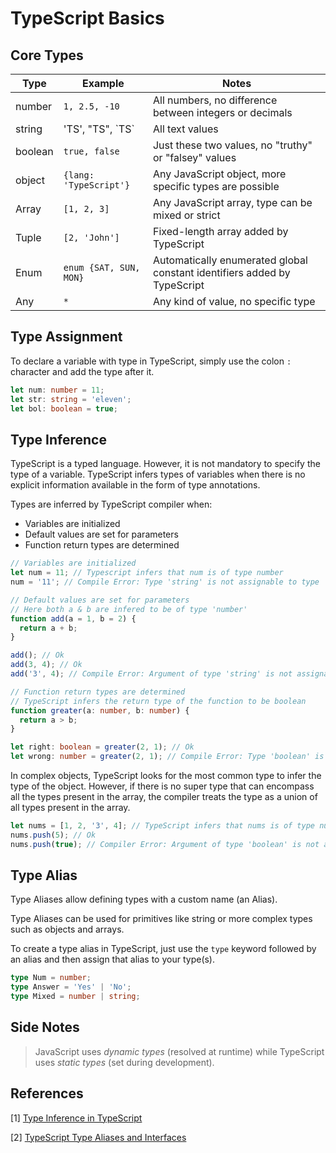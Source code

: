 # TypeScript Basics

## Core Types

| Type    | Example                | Notes                                                                    |
| ------- | ---------------------- | ------------------------------------------------------------------------ |
| number  | `1, 2.5, -10`          | All numbers, no difference between integers or decimals                  |
| string  | 'TS', "TS", \`TS\`     | All text values                                                          |
| boolean | `true, false`          | Just these two values, no "truthy" or "falsey" values                    |
| object  | `{lang: 'TypeScript'}` | Any JavaScript object, more specific types are possible                  |
| Array   | `[1, 2, 3]`            | Any JavaScript array, type can be mixed or strict                        |
| Tuple   | `[2, 'John']`          | Fixed-length array added by TypeScript                                   |
| Enum    | `enum {SAT, SUN, MON}` | Automatically enumerated global constant identifiers added by TypeScript |
| Any     | `*`                    | Any kind of value, no specific type                                      |

## Type Assignment

To declare a variable with type in TypeScript, simply use the colon `:` character and add the type after it.

```ts
let num: number = 11;
let str: string = 'eleven';
let bol: boolean = true;
```

## Type Inference

TypeScript is a typed language. However, it is not mandatory to specify the type of a variable. TypeScript infers types of variables when there is no explicit information available in the form of type annotations.

Types are inferred by TypeScript compiler when:

- Variables are initialized
- Default values are set for parameters
- Function return types are determined

```ts
// Variables are initialized
let num = 11; // Typescript infers that num is of type number
num = '11'; // Compile Error: Type 'string' is not assignable to type 'number'.

// Default values are set for parameters
// Here both a & b are infered to be of type 'number'
function add(a = 1, b = 2) {
  return a + b;
}

add(); // Ok
add(3, 4); // Ok
add('3', 4); // Compile Error: Argument of type 'string' is not assignable to parameter of type 'number'

// Function return types are determined
// TypeScript infers the return type of the function to be boolean
function greater(a: number, b: number) {
  return a > b;
}

let right: boolean = greater(2, 1); // Ok
let wrong: number = greater(2, 1); // Compile Error: Type 'boolean' is not assignable to type 'number'.
```

In complex objects, TypeScript looks for the most common type to infer the type of the object. However, if there is no super type that can encompass all the types present in the array, the compiler treats the type as a union of all types present in the array.

```ts
let nums = [1, 2, '3', 4]; // TypeScript infers that nums is of type number or string
nums.push(5); // Ok
nums.push(true); // Compiler Error: Argument of type 'boolean' is not assignable to parameter of type 'string | number'.
```

## Type Alias

Type Aliases allow defining types with a custom name (an Alias).

Type Aliases can be used for primitives like string or more complex types such as objects and arrays.

To create a type alias in TypeScript, just use the `type` keyword followed by an alias and then assign that alias to your type(s).

```ts
type Num = number;
type Answer = 'Yes' | 'No';
type Mixed = number | string;
```

## Side Notes

> JavaScript uses _dynamic types_ (resolved at runtime) while TypeScript uses _static types_ (set during development).

## References

[1] [Type Inference in TypeScript](https://www.tutorialsteacher.com/typescript/type-inference)

[2] [TypeScript Type Aliases and Interfaces](https://www.w3schools.com/typescript/typescript_aliases_and_interfaces.php)
